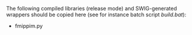 The following compiled libraries (release mode) and SWIG-generated wrappers should be copied here (see for instance batch script *build.bat*):

- fmippim.py
